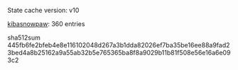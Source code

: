 State cache version: v10

[kibasnowpaw](https://github.com/kibasnowpaw): 360 entries

sha512sum 445fb6fe2bfeb4e8e116102048d267a3b1dda82026ef7ba35be16ee88a9fad23bed4a8b25162a9a55ab32b5e765365ba8f8a9029b11b81f508e56e16a6e093c2
